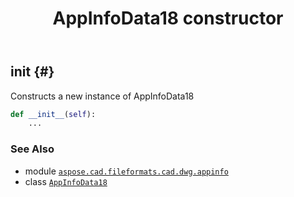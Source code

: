 ﻿---
title: AppInfoData18 constructor
second_title: Aspose.CAD for Python via .NET API References
description: 
type: docs
weight: 10
url: /python-net/aspose.cad.fileformats.cad.dwg.appinfo/appinfodata18/__init__/
is_root: false
---

## __init__ {#}

Constructs a new instance of AppInfoData18



```python
def __init__(self):
    ...
```





### See Also
* module [`aspose.cad.fileformats.cad.dwg.appinfo`](../../)
* class [`AppInfoData18`](/cad/python-net/aspose.cad.fileformats.cad.dwg.appinfo/appinfodata18)
